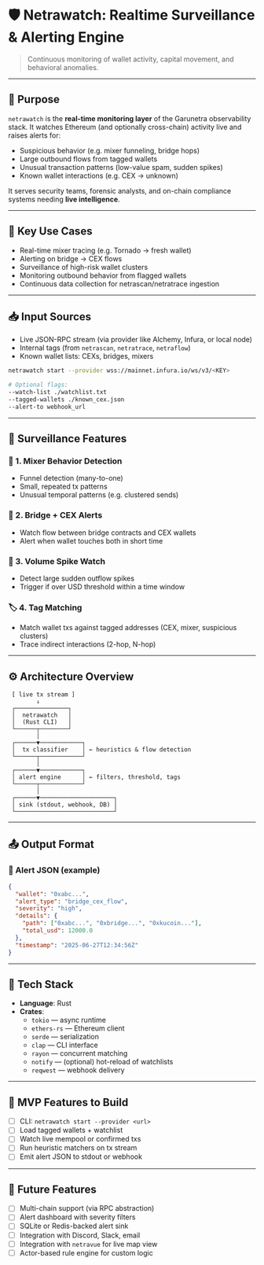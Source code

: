 # 🛡️ Netrawatch: Realtime Surveillance & Alerting Engine

> Continuous monitoring of wallet activity, capital movement, and behavioral anomalies.

---

## 🎯 Purpose

`netrawatch` is the **real-time monitoring layer** of the Garunetra observability stack. It watches Ethereum (and optionally cross-chain) activity live and raises alerts for:

- Suspicious behavior (e.g. mixer funneling, bridge hops)
- Large outbound flows from tagged wallets
- Unusual transaction patterns (low-value spam, sudden spikes)
- Known wallet interactions (e.g. CEX → unknown)

It serves security teams, forensic analysts, and on-chain compliance systems needing **live intelligence**.

---

## 🔁 Key Use Cases

- Real-time mixer tracing (e.g. Tornado → fresh wallet)
- Alerting on bridge → CEX flows
- Surveillance of high-risk wallet clusters
- Monitoring outbound behavior from flagged wallets
- Continuous data collection for netrascan/netratrace ingestion

---

## 📥 Input Sources

- Live JSON-RPC stream (via provider like Alchemy, Infura, or local node)
- Internal tags (from `netrascan`, `netratrace`, `netraflow`)
- Known wallet lists: CEXs, bridges, mixers

```bash
netrawatch start --provider wss://mainnet.infura.io/ws/v3/<KEY>

# Optional flags:
--watch-list ./watchlist.txt
--tagged-wallets ./known_cex.json
--alert-to webhook_url
```

---

## 🧠 Surveillance Features

### 🔎 1. Mixer Behavior Detection

- Funnel detection (many-to-one)
- Small, repeated tx patterns
- Unusual temporal patterns (e.g. clustered sends)

### 🌉 2. Bridge + CEX Alerts

- Watch flow between bridge contracts and CEX wallets
- Alert when wallet touches both in short time

### 💸 3. Volume Spike Watch

- Detect large sudden outflow spikes
- Trigger if over USD threshold within a time window

### 🏷️ 4. Tag Matching

- Match wallet txs against tagged addresses (CEX, mixer, suspicious clusters)
- Trace indirect interactions (2-hop, N-hop)

---

## ⚙️ Architecture Overview

```text
 [ live tx stream ]
        ↓
 ┌───────────────┐
 │  netrawatch   │
 │  (Rust CLI)   │
 └──────┬────────┘
        │
 ┌──────▼────────────┐
 │  tx classifier    │ ← heuristics & flow detection
 └──────┬────────────┘
        │
 ┌──────▼────────────┐
 │ alert engine      │ ← filters, threshold, tags
 └──────┬────────────┘
        │
 ┌──────▼─────────────────────┐
 │ sink (stdout, webhook, DB) │
 └────────────────────────────┘
```

---

## 📤 Output Format

### 🧠 Alert JSON (example)

```json
{
  "wallet": "0xabc...",
  "alert_type": "bridge_cex_flow",
  "severity": "high",
  "details": {
    "path": ["0xabc...", "0xbridge...", "0xkucoin..."],
    "total_usd": 12000.0
  },
  "timestamp": "2025-06-27T12:34:56Z"
}
```

---

## 🔋 Tech Stack

- **Language**: Rust
- **Crates**:
  - `tokio` — async runtime
  - `ethers-rs` — Ethereum client
  - `serde` — serialization
  - `clap` — CLI interface
  - `rayon` — concurrent matching
  - `notify` — (optional) hot-reload of watchlists
  - `reqwest` — webhook delivery

---

## 🚧 MVP Features to Build

- [ ] CLI: `netrawatch start --provider <url>`
- [ ] Load tagged wallets + watchlist
- [ ] Watch live mempool or confirmed txs
- [ ] Run heuristic matchers on tx stream
- [ ] Emit alert JSON to stdout or webhook

---

## 🧠 Future Features

- [ ] Multi-chain support (via RPC abstraction)
- [ ] Alert dashboard with severity filters
- [ ] SQLite or Redis-backed alert sink
- [ ] Integration with Discord, Slack, email
- [ ] Integration with `netravue` for live map view
- [ ] Actor-based rule engine for custom logic
